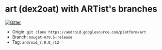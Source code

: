 # art (dex2oat) with ARTist's branches

[![Gitter](https://badges.gitter.im/Project-ARTist/meta.svg)](https://gitter.im/project-artist/Lobby?utm_source=badge&utm_medium=badge&utm_campaign=pr-badge&utm_content=body_badge)

- Origin: `git clone https://android.googlesource.com/platform/art`
- Branch: `nougat-mr0.5-release`
- Tag:    `android_7.0.0_r12`
